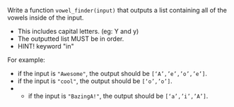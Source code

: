 
Write a function `vowel_finder(input)` that outputs a list containing all of the vowels inside of the input.

- This includes capital letters. (eg: Y and y)
- The outputted list MUST be in order.
- HINT! keyword "in"

For example:
- if the input is `"Awesome"`, the output should be `[‘A’,’e’,’o’,’e’]`.
- if the input is `"cool"`, the output should be `[‘o’,’o’]`.
- - if the input is `"BazingA!"`, the output should be `[‘a’,’i’,’A’]`.
